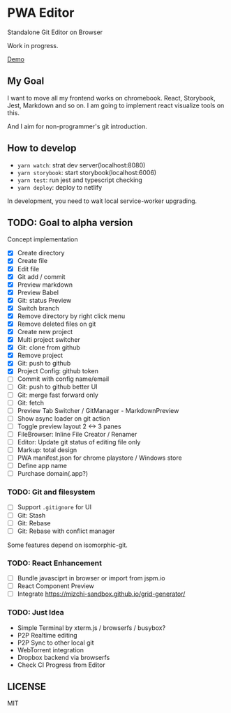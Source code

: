 # PWA Editor

Standalone Git Editor on Browser

Work in progress.

[Demo](https://nervous-kilby-73c9b0.netlify.com)

## My Goal

I want to move all my frontend works on chromebook. React, Storybook, Jest, Markdown and so on. I am going to implement react visualize tools on this.

And I aim for non-programmer's git introduction.

## How to develop

- `yarn watch`: strat dev server(localhost:8080)
- `yarn storybook`: start storybook(localhost:6006)
- `yarn test`: run jest and typescript checking
- `yarn deploy`: deploy to netlify

In development, you need to wait local service-worker upgrading.

## TODO: Goal to alpha version

Concept implementation

- [x] Create directory
- [x] Create file
- [x] Edit file
- [x] Git add / commit
- [x] Preview markdown
- [x] Preview Babel
- [x] Git: status Preview
- [x] Switch branch
- [x] Remove directory by right click menu
- [x] Remove deleted files on git
- [x] Create new project
- [x] Multi project switcher
- [x] Git: clone from github
- [x] Remove project
- [x] Git: push to github
- [x] Project Config: github token
- [ ] Commit with config name/email
- [ ] Git: push to github better UI
- [ ] Git: merge fast forward only
- [ ] Git: fetch
- [ ] Preview Tab Switcher / GitManager - MarkdownPreview
- [ ] Show async loader on git action
- [ ] Toggle preview layout 2 <-> 3 panes
- [ ] FileBrowser: Inline File Creator / Renamer
- [ ] Editor: Update git status of editing file only
- [ ] Markup: total design
- [ ] PWA manifest.json for chrome playstore / Windows store
- [ ] Define app name
- [ ] Purchase domain(.app?)

### TODO: Git and filesystem

- [ ] Support `.gitignore` for UI
- [ ] Git: Stash
- [ ] Git: Rebase
- [ ] Git: Rebase with conflict manager

Some features depend on isomorphic-git.

### TODO: React Enhancement

- [ ] Bundle javasciprt in browser or import from jspm.io
- [ ] React Component Preview
- [ ] Integrate https://mizchi-sandbox.github.io/grid-generator/

### TODO: Just Idea

- Simple Terminal by xterm.js / browserfs / busybox?
- P2P Realtime editing
- P2P Sync to other local git
- WebTorrent integration
- Dropbox backend via browserfs
- Check CI Progress from Editor

## LICENSE

MIT
